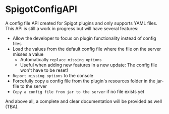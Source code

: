 # SpigotConfigAPI
 A config file API created for Spigot plugins and only supports YAML files.
 This API is still a work in progress but will have several features:
 - Allow the developer to focus on plugin functionality instead of config files
 - Load the values from the default config file where the file on the server misses a value
   - Automatically `replace missing options`
   - Useful when adding new features in a new update: The config file won't have to be reset!
 - `Report missing options` to the console
 - Forcefully copy a config file from the plugin's resources folder in the jar-file to the server
 - `Copy a config file from jar to the server` if no file exists yet

And above all, a complete and clear documentation will be provided as well (TBA).
